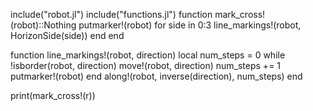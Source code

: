include("robot.jl")
include("functions.jl")
function mark_cross!(robot)::Nothing
    putmarker!(robot)
    for side in 0:3
        line_markings!(robot, HorizonSide(side))
    end
end

function line_markings!(robot, direction)
    local num_steps = 0
    while !isborder(robot, direction)
        move!(robot, direction)
        num_steps += 1
        putmarker!(robot)
    end
    along!(robot, inverse(direction), num_steps)
end

print(mark_cross!(r))
